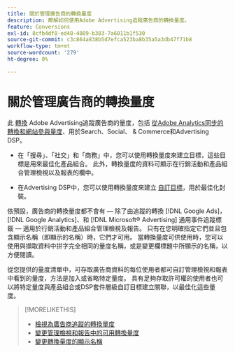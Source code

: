 ```yaml
---
title: 關於管理廣告商的轉換量度
description: 瞭解如何使用Adobe Advertising追蹤廣告商的轉換量度。
feature: Conversions
exl-id: 8cfb4df8-ed48-4809-b383-7a6011b1f530
source-git-commit: c3c864a838b5d7efca523ba8b35a5a3db47f71b8
workflow-type: tm+mt
source-wordcount: '279'
ht-degree: 0%

---
```


# 關於管理廣告商的轉換量度

此 [轉換](/help/search-social-commerce/glossary.md#c-d) Adobe Advertising追蹤廣告商的量度，包括 [從Adobe Analytics同步的轉換和網站參與量度](/help/integrations/analytics/analytics-data-in-advertising.md)、用於Search、Social、 &amp; Commerce和Advertising DSP。

* 在「搜尋」、「社交」和「商務」中，您可以使用轉換量度來建立目標，這些目標是用來最佳化產品組合。 此外，轉換量度的資料可顯示在行銷活動和產品組合管理檢視以及報表的欄中。

* 在Advertising DSP中，您可以使用轉換量度來建立 [自訂目標](/help/dsp/optimization/custom-goal.md)，用於最佳化封裝。

依預設，廣告商的轉換量度都不會有 — 除了由追蹤的轉換 [!DNL Google Ads]， [!DNL Google Analytics]、和 [!DNL Microsoft® Advertising] 通用事件追蹤標籤 — 適用於行銷活動和產品組合管理檢視及報告。 只有在您明確指定它們並且包含顯示名稱（即顯示的名稱）時，它們才可用。 當轉換量度可供使用時，您可以使用與擷取資料中拼字完全相同的量度名稱，或是變更欄標題中所顯示的名稱，以方便閱讀。

從您提供的量度清單中，可存取廣告商資料的每位使用者都可自訂管理檢視和報表中看到的量度，方法是加入或省略特定量度。 具有足夠存取許可權的使用者也可以將特定量度與產品組合或DSP套件層級自訂目標建立關聯，以最佳化這些量度。

>[!MORELIKETHIS]
>
>* [檢視為廣告商追蹤的轉換量度](conversion-metric-view-tracked.md)
>* [變更管理檢視和報告中的可用轉換量度](conversion-metric-edit-available.md)
>* [變更轉換量度的顯示名稱](conversion-metric-edit-display-name.md)
